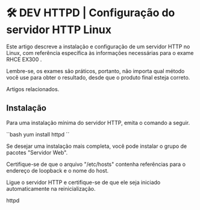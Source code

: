 # 🛠 DEV HTTPD | Configuração do servidor HTTP Linux

Este artigo descreve a instalação e configuração de um servidor HTTP no Linux, com referência específica às informações necessárias para o exame RHCE EX300 .

Lembre-se, os exames são práticos, portanto, não importa qual método você use para obter o resultado, desde que o produto final esteja correto.


Artigos relacionados.


## Instalação

Para uma instalação mínima do servidor HTTP, emita o comando a seguir.

``bash
yum install httpd
´´

Se desejar uma instalação mais completa, você pode instalar o grupo de pacotes "Servidor Web".


Certifique-se de que o arquivo "/etc/hosts" contenha referências para o endereço de loopback e o nome do host.




Ligue o servidor HTTP e certifique-se de que ele seja iniciado automaticamente na reinicialização.



httpd
